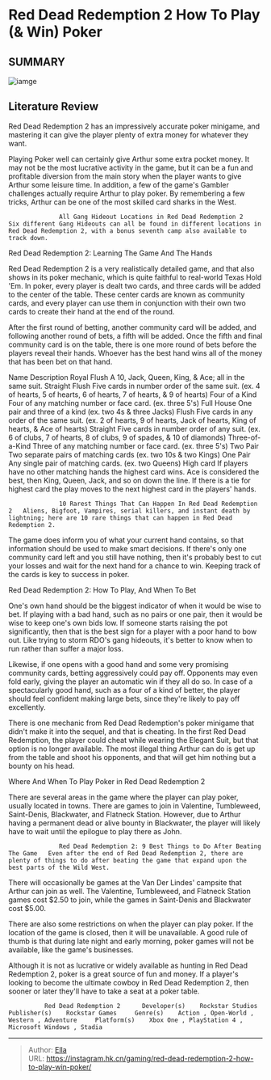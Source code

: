 # Red Dead Redemption 2 How To Play (&amp; Win) Poker


## SUMMARY 

![iamge](https://static1.srcdn.com/wordpress/wp-content/uploads/2022/02/rdr-2-how-to-win-poker.jpg)

## Literature Review

Red Dead Redemption 2 has an impressively accurate poker minigame, and mastering it can give the player plenty of extra money for whatever they want.





Playing Poker well can certainly give Arthur some extra pocket money. It may not be the most lucrative activity in the game, but it can be a fun and profitable diversion from the main story when the player wants to give Arthur some leisure time. In addition, a few of the game&#39;s Gambler challenges actually require Arthur to play poker. By remembering a few tricks, Arthur can be one of the most skilled card sharks in the West.




                  All Gang Hideout Locations in Red Dead Redemption 2   Six different Gang Hideouts can all be found in different locations in Red Dead Redemption 2, with a bonus seventh camp also available to track down.   


 Red Dead Redemption 2: Learning The Game And The Hands 
          

Red Dead Redemption 2 is a very realistically detailed game, and that also shows in its poker mechanic, which is quite faithful to real-world Texas Hold &#39;Em. In poker, every player is dealt two cards, and three cards will be added to the center of the table. These center cards are known as community cards, and every player can use them in conjunction with their own two cards to create their hand at the end of the round.

After the first round of betting, another community card will be added, and following another round of bets, a fifth will be added. Once the fifth and final community card is on the table, there is one more round of bets before the players reveal their hands. Whoever has the best hand wins all of the money that has been bet on that hand.




 Name  Description   Royal Flush  A 10, Jack, Queen, King, &amp; Ace; all in the same suit.   Straight Flush  Five cards in number order of the same suit. (ex. 4 of hearts, 5 of hearts, 6 of hearts, 7 of hearts, &amp; 9 of hearts)   Four of a Kind  Four of any matching number or face card. (ex. three 5&#39;s)   Full House  One pair and three of a kind (ex. two 4s &amp; three Jacks)   Flush  Five cards in any order of the same suit. (ex. 2 of hearts, 9 of hearts, Jack of hearts, King of hearts, &amp; Ace of hearts)   Straight  Five cards in number order of any suit. (ex. 6 of clubs, 7 of hearts, 8 of clubs, 9 of spades, &amp; 10 of diamonds)   Three-of-a-Kind  Three of any matching number or face card. (ex. three 5&#39;s)   Two Pair  Two separate pairs of matching cards (ex. two 10s &amp; two Kings)   One Pair  Any single pair of matching cards. (ex. two Queens)   High card  If players have no other matching hands the highest card wins. Ace is considered the best, then King, Queen, Jack, and so on down the line. If there is a tie for highest card the play moves to the next highest card in the players&#39; hands.   



                  10 Rarest Things That Can Happen In Red Dead Redemption 2   Aliens, Bigfoot, Vampires, serial killers, and instant death by lightning; here are 10 rare things that can happen in Red Dead Redemption 2.   






The game does inform you of what your current hand contains, so that information should be used to make smart decisions. If there&#39;s only one community card left and you still have nothing, then it&#39;s probably best to cut your losses and wait for the next hand for a chance to win. Keeping track of the cards is key to success in poker.






 Red Dead Redemption 2: How To Play, And When To Bet 
          

One&#39;s own hand should be the biggest indicator of when it would be wise to bet. If playing with a bad hand, such as no pairs or one pair, then it would be wise to keep one&#39;s own bids low. If someone starts raising the pot significantly, then that is the best sign for a player with a poor hand to bow out. Like trying to storm RDO&#39;s gang hideouts, it&#39;s better to know when to run rather than suffer a major loss.

Likewise, if one opens with a good hand and some very promising community cards, betting aggressively could pay off. Opponents may even fold early, giving the player an automatic win if they all do so. In case of a spectacularly good hand, such as a four of a kind of better, the player should feel confident making large bets, since they&#39;re likely to pay off excellently.




There is one mechanic from Red Dead Redemption&#39;s poker minigame that didn&#39;t make it into the sequel, and that is cheating. In the first Red Dead Redemption, the player could cheat while wearing the Elegant Suit, but that option is no longer available. The most illegal thing Arthur can do is get up from the table and shoot his opponents, and that will get him nothing but a bounty on his head.



 Where And When To Play Poker in Red Dead Redemption 2 
          

There are several areas in the game where the player can play poker, usually located in towns. There are games to join in Valentine, Tumbleweed, Saint-Denis, Blackwater, and Flatneck Station. However, due to Arthur having a permanent dead or alive bounty in Blackwater, the player will likely have to wait until the epilogue to play there as John.

                  Red Dead Redemption 2: 9 Best Things to Do After Beating The Game   Even after the end of Red Dead Redemption 2, there are plenty of things to do after beating the game that expand upon the best parts of the Wild West.   




There will occasionally be games at the Van Der Lindes&#39; campsite that Arthur can join as well. The Valentine, Tumbleweed, and Flatneck Station games cost $2.50 to join, while the games in Saint-Denis and Blackwater cost $5.00.



There are also some restrictions on when the player can play poker. If the location of the game is closed, then it will be unavailable. A good rule of thumb is that during late night and early morning, poker games will not be available, like the game&#39;s businesses.




Although it is not as lucrative or widely available as hunting in Red Dead Redemption 2, poker is a great source of fun and money. If a player&#39;s looking to become the ultimate cowboy in Red Dead Redemption 2, then sooner or later they&#39;ll have to take a seat at a poker table.

              Red Dead Redemption 2      Developer(s)    Rockstar Studios     Publisher(s)    Rockstar Games     Genre(s)    Action , Open-World , Western , Adventure     Platform(s)    Xbox One , PlayStation 4 , Microsoft Windows , Stadia      


---

> Author: [Ella](https://instagram.hk.cn/)  
> URL: https://instagram.hk.cn/gaming/red-dead-redemption-2-how-to-play-win-poker/  

